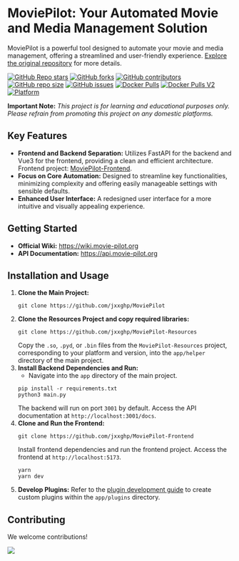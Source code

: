 # MoviePilot: Your Automated Movie and Media Management Solution

MoviePilot is a powerful tool designed to automate your movie and media management, offering a streamlined and user-friendly experience. [Explore the original repository](https://github.com/jxxghp/MoviePilot) for more details.

[![GitHub Repo stars](https://img.shields.io/github/stars/jxxghp/MoviePilot?style=for-the-badge)](https://github.com/jxxghp/MoviePilot/stargazers)
[![GitHub forks](https://img.shields.io/github/forks/jxxghp/MoviePilot?style=for-the-badge)](https://github.com/jxxghp/MoviePilot/network/members)
[![GitHub contributors](https://img.shields.io/github/contributors/jxxghp/MoviePilot?style=for-the-badge)](https://github.com/jxxghp/MoviePilot/graphs/contributors)
[![GitHub repo size](https://img.shields.io/github/repo-size/jxxghp/MoviePilot?style=for-the-badge)](https://github.com/jxxghp/MoviePilot)
[![GitHub issues](https://img.shields.io/github/issues/jxxghp/MoviePilot?style=for-the-badge)](https://github.com/jxxghp/MoviePilot/issues)
[![Docker Pulls](https://img.shields.io/docker/pulls/jxxghp/moviepilot?style=for-the-badge)](https://hub.docker.com/r/jxxghp/moviepilot)
[![Docker Pulls V2](https://img.shields.io/docker/pulls/jxxghp/moviepilot-v2?style=for-the-badge)](https://hub.docker.com/r/jxxghp/moviepilot-v2)
[![Platform](https://img.shields.io/badge/platform-Windows%20%7C%20Linux%20%7C%20Synology-blue?style=for-the-badge)](https://github.com/jxxghp/MoviePilot)

**Important Note:** *This project is for learning and educational purposes only. Please refrain from promoting this project on any domestic platforms.*

## Key Features

*   **Frontend and Backend Separation:** Utilizes FastAPI for the backend and Vue3 for the frontend, providing a clean and efficient architecture.  Frontend project: [MoviePilot-Frontend](https://github.com/jxxghp/MoviePilot-Frontend).
*   **Focus on Core Automation:** Designed to streamline key functionalities, minimizing complexity and offering easily manageable settings with sensible defaults.
*   **Enhanced User Interface:** A redesigned user interface for a more intuitive and visually appealing experience.

## Getting Started

*   **Official Wiki:** https://wiki.movie-pilot.org
*   **API Documentation:** https://api.movie-pilot.org

## Installation and Usage

1.  **Clone the Main Project:**
    ```shell
    git clone https://github.com/jxxghp/MoviePilot
    ```
2.  **Clone the Resources Project and copy required libraries:**
    ```shell
    git clone https://github.com/jxxghp/MoviePilot-Resources
    ```
    Copy the `.so`, `.pyd`, or `.bin` files from the `MoviePilot-Resources` project, corresponding to your platform and version, into the `app/helper` directory of the main project.
3.  **Install Backend Dependencies and Run:**
    *   Navigate into the `app` directory of the main project.
    ```shell
    pip install -r requirements.txt
    python3 main.py
    ```
    The backend will run on port `3001` by default.  Access the API documentation at `http://localhost:3001/docs`.
4.  **Clone and Run the Frontend:**
    ```shell
    git clone https://github.com/jxxghp/MoviePilot-Frontend
    ```
    Install frontend dependencies and run the frontend project. Access the frontend at `http://localhost:5173`.
    ```shell
    yarn
    yarn dev
    ```
5.  **Develop Plugins:**  Refer to the [plugin development guide](https://wiki.movie-pilot.org/zh/plugindev) to create custom plugins within the `app/plugins` directory.

## Contributing

We welcome contributions!

<a href="https://github.com/jxxghp/MoviePilot/graphs/contributors">
  <img src="https://contrib.rocks/image?repo=jxxghp/MoviePilot" />
</a>